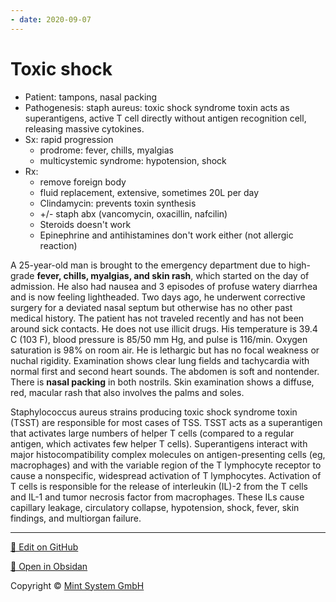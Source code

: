 ```yaml
---
- date: 2020-09-07
---
```


# Toxic shock

<!-- toxic shock syndrome cause, sx, dx, rx -->

- Patient: tampons, nasal packing
- Pathogenesis: staph aureus: toxic shock syndrome toxin acts as superantigens, active T cell directly without antigen recognition cell, releasing massive cytokines.
- Sx: rapid progression
	- prodrome: fever, chills, myalgias
	- multicystemic syndrome: hypotension, shock
- Rx:
	- remove foreign body
	- fluid replacement, extensive, sometimes 20L per day
	- Clindamycin: prevents toxin synthesis
	- \+/- staph abx (vancomycin, oxacillin, nafcilin)
	- Steroids doesn't work
	- Epinephrine and antihistamines don't work either (not allergic reaction)

A 25-year-old man is brought to the emergency department due to high-grade **fever, chills, myalgias, and skin rash**, which started on the day of admission.  He also had nausea and 3 episodes of profuse watery diarrhea and is now feeling lightheaded.  Two days ago, he underwent corrective surgery for a deviated nasal septum but otherwise has no other past medical history.  The patient has not traveled recently and has not been around sick contacts.  He does not use illicit drugs.  His temperature is 39.4 C (103 F), blood pressure is 85/50 mm Hg, and pulse is 116/min.  Oxygen saturation is 98% on room air.  He is lethargic but has no focal weakness or nuchal rigidity.  Examination shows clear lung fields and tachycardia with normal first and second heart sounds.  The abdomen is soft and nontender.  There is **nasal packing** in both nostrils.  Skin examination shows a diffuse, red, macular rash that also involves the palms and soles.

<!-- ignore -->

Staphylococcus aureus strains producing toxic shock syndrome toxin (TSST) are responsible for most cases of TSS.  TSST acts as a superantigen that activates large numbers of helper T cells (compared to a regular antigen, which activates few helper T cells).  Superantigens interact with major histocompatibility complex molecules on antigen-presenting cells (eg, macrophages) and with the variable region of the T lymphocyte receptor to cause a nonspecific, widespread activation of T lymphocytes.  Activation of T cells is responsible for the release of interleukin (IL)-2 from the T cells and IL-1 and tumor necrosis factor from macrophages.  These ILs cause capillary leakage, circulatory collapse, hypotension, shock, fever, skin findings, and multiorgan failure.


<hr>

[📝 Edit on GitHub](https://github.com/Mint-System/Knowledge/blob/master/toxic%20shock.md)

[📂 Open in Obsidan](obsidian://open?vault=Knowledge%20Mint%20System&file=toxic%20shock.md ':target=_self')

<footer>Copyright © <a href="https://www.mint-system.ch/">Mint System GmbH</a></footer>